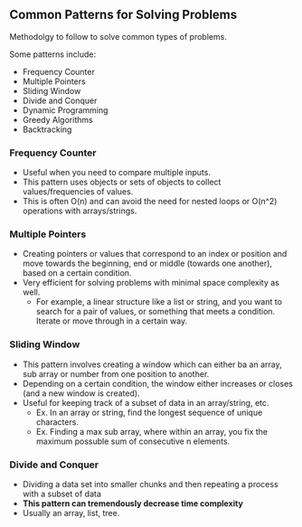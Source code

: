 ## Common Patterns for Solving Problems
Methodolgy to follow to solve common types of problems.

Some patterns include:
* Frequency Counter
* Multiple Pointers
* Sliding Window
* Divide and Conquer
* Dynamic Programming
* Greedy Algorithms
* Backtracking

### Frequency Counter
* Useful when you need to compare multiple inputs.
* This pattern uses objects or sets of objects to collect values/frequencies of values.
* This is often O(n) and can avoid the need for nested loops or O(n^2) operations with arrays/strings.

### Multiple Pointers
* Creating pointers or values that correspond to an index or position and move towards the beginning, end or middle (towards one another), based on a certain condition.
* Very efficient for solving problems with minimal space complexity as well. 
    * For example, a linear structure like a list or string, and you want to search for a pair of values, or something that meets a condition. Iterate or move through in a certain way. 

### Sliding Window
* This pattern involves creating a window which can either ba an array, sub array or number from one position to another.
* Depending on a certain condition, the window either increases or closes (and a new window is created).
* Useful for keeping track of a subset of data in an array/string, etc.
    * Ex. In an array or string, find the longest sequence of unique characters.
    * Ex. Finding a max sub array, where within an array, you fix the maximum possuble sum of consecutive n elements.

### Divide and Conquer
* Dividing a data set into smaller chunks and then repeating a process with a subset of data
* **This pattern can tremendously decrease time complexity**
* Usually an array, list, tree.